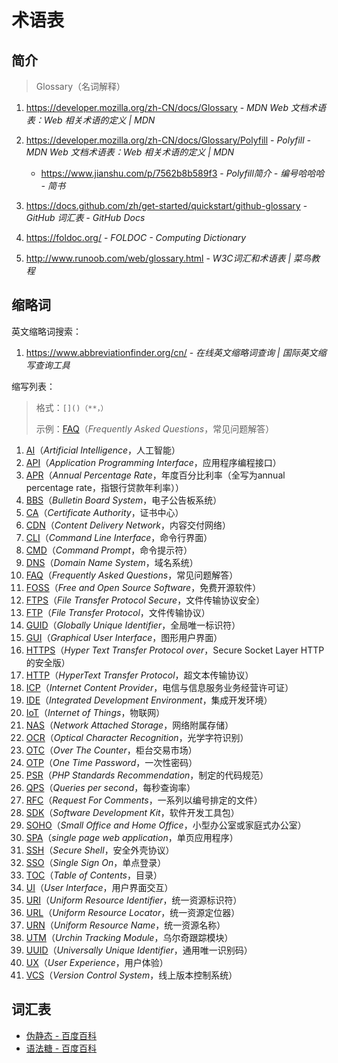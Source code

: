 # 术语表

## 简介

> Glossary（名词解释）

1. https://developer.mozilla.org/zh-CN/docs/Glossary - *MDN Web 文档术语表：Web 相关术语的定义 | MDN*

2. https://developer.mozilla.org/zh-CN/docs/Glossary/Polyfill - *Polyfill - MDN Web 文档术语表：Web 相关术语的定义 | MDN*

    - https://www.jianshu.com/p/7562b8b589f3 - *Polyfill简介 - 编号哈哈哈 - 简书*

3. https://docs.github.com/zh/get-started/quickstart/github-glossary - *GitHub 词汇表 - GitHub Docs*

4. https://foldoc.org/ - *FOLDOC - Computing Dictionary*

5. http://www.runoob.com/web/glossary.html - *W3C词汇和术语表 | 菜鸟教程*

## 缩略词

英文缩略词搜索：

1. https://www.abbreviationfinder.org/cn/ - *在线英文缩略词查询 | 国际英文缩写查询工具*

缩写列表：

> 格式：`[]()（**，）`
> 
> 示例：[FAQ]()（*Frequently Asked Questions*，常见问题解答）

1. [AI](https://baike.baidu.com/item/人工智能/9180)（*Artificial Intelligence*，人工智能）
2. [API]()（*Application Programming Interface*，应用程序编程接口）
3. [APR]()（*Annual Percentage Rate*，年度百分比利率（全写为annual percentage rate，指银行贷款年利率））
4. [BBS](https://www.php.cn/faq/468690.html)（*Bulletin Board System*，电子公告板系统）
5. [CA]()（*Certificate Authority*，证书中心）
6. [CDN]()（*Content Delivery Network*，内容交付网络）
7. [CLI]()（*Command Line Interface*，命令行界面）
8. [CMD]()（*Command Prompt*，命令提示符）
9. [DNS]()（*Domain Name System*，域名系统）
10. [FAQ]()（*Frequently Asked Questions*，常见问题解答）
11. [FOSS]()（*Free and Open Source Software*，免费开源软件）
12. [FTPS]()（*File Transfer Protocol Secure*，文件传输协议安全）
13. [FTP]()（*File Transfer Protocol*，文件传输协议）
14. [GUID]()（*Globally Unique Identifier*，全局唯一标识符）
15. [GUI](https://baike.baidu.com/item/GUI/479966)（*Graphical User Interface*，图形用户界面）
16. [HTTPS]()（*Hyper Text Transfer Protocol over*，Secure Socket Layer HTTP的安全版）
17. [HTTP]()（*HyperText Transfer Protocol*，超文本传输协议）
18. [ICP]()（*Internet Content Provider*，电信与信息服务业务经营许可证）
19. [IDE]()（*Integrated Development Environment*，集成开发环境）
20. [IoT]()（*Internet of Things*，物联网）
21. [NAS](https://baike.baidu.com/item/NAS/3465615)（*Network Attached Storage*，网络附属存储）
22. [OCR](https://www.ibm.com/blog/optical-character-recognition/)（*Optical Character Recognition*，光学字符识别）
23. [OTC]()（*Over The Counter*，柜台交易市场）
24. [OTP]()（*One Time Password*，一次性密码）
25. [PSR]()（*PHP Standards Recommendation*，制定的代码规范）
26. [QPS]()（*Queries per second*，每秒查询率）
27. [RFC]()（*Request For Comments*，一系列以编号排定的文件）
28. [SDK]()（*Software Development Kit*，软件开发工具包）
29. [SOHO]()（*Small Office and Home Office*，小型办公室或家庭式办公室）
30. [SPA]()（*single page web application*，单页应用程序）
31. [SSH](https://baike.baidu.com/item/ssh/10407)（*Secure Shell*，安全外壳协议）
32. [SSO]()（*Single Sign On*，单点登录）
33. [TOC]()（*Table of Contents*，目录）
34. [UI]()（*User Interface*，用户界面交互）
35. [URI]()（*Uniform Resource Identifier*，统一资源标识符）
36. [URL]()（*Uniform Resource Locator*，统一资源定位器）
37. [URN]()（*Uniform Resource Name*，统一资源名称）
38. [UTM]()（*Urchin Tracking Module*，乌尔奇跟踪模块）
39. [UUID]()（*Universally Unique Identifier*，通用唯一识别码）
40. [UX]()（*User Experience*，用户体验）
41. [VCS](https://www.cnblogs.com/kelamoyujuzhen/p/9944409.html)（*Version Control System*，线上版本控制系统）

## 词汇表

- [伪静态 - 百度百科](https://baike.baidu.com/item/伪静态/2234695)
- [语法糖 - 百度百科](https://baike.baidu.com/item/语法糖/5247005)
